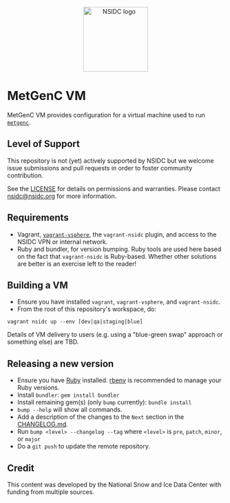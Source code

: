 <p align="center">
  <img alt="NSIDC logo" src="https://nsidc.org/themes/custom/nsidc/logo.svg" width="150" />
</p>


# MetGenC VM

MetGenC VM provides configuration for a virtual machine used to run
[`metgenc`](https://github.com/nsidc/granule-metgen).


## Level of Support

This repository is not (yet) actively supported by NSIDC but we welcome issue submissions and
pull requests in order to foster community contribution.

See the [LICENSE](LICENSE.md) for details on permissions and warranties. Please contact
nsidc@nsidc.org for more information.


## Requirements

* Vagrant, [`vagrant-vsphere`](https://github.com/nsidc/vagrant-vsphere), the `vagrant-nsidc`
  plugin, and access to the NSIDC VPN or internal network.
* Ruby and bundler, for version bumping. Ruby tools are used here based on the
  fact that `vagrant-nsidc` is Ruby-based. Whether other solutions are better is
  an exercise left to the reader!

## Building a VM

* Ensure you have installed `vagrant`, `vagrant-vsphere`, and `vagrant-nsidc`.
* From the root of this repository's workspace, do:

```
vagrant nsidc up --env [dev|qa|staging|blue]
```

Details of VM delivery to users (e.g. using a "blue-green swap" approach or
something else) are TBD.

## Releasing a new version

* Ensure you have
    [Ruby](https://www.ruby-lang.org/en/documentation/installation/) installed.
    [rbenv](https://github.com/rbenv/rbenv#readme) is recommended to manage your
    Ruby versions.
* Install `bundler`: `gem install bundler`
* Install remaining gem(s) (only `bump` currently): `bundle install`
* `bump --help` will show all commands.
* Add a description of the changes to the `Next` section in the [CHANGELOG.md](CHANGELOG.md).
* Run `bump <level> --changelog --tag` where `<level>` is `pre`, `patch`, `minor`, or `major`
* Do a `git push` to update the remote repository.

## Credit

This content was developed by the National Snow and Ice Data Center with funding from
multiple sources.
